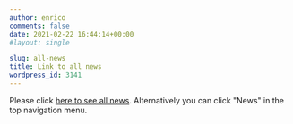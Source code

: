 ```yaml
---
author: enrico
comments: false
date: 2021-02-22 16:44:14+00:00
#layout: single

slug: all-news
title: Link to all news
wordpress_id: 3141
---
```


Please click [here to see all news]({{site.baseurl}}/news). Alternatively you can click "News" in the top navigation menu.
